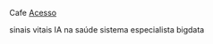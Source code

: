 
Cafe
[Acesso](https://www-periodicos-capes-gov-br.ez120.periodicos.capes.gov.br/index.php/buscador-primo.html)


sinais vitais
IA na saúde
sistema especialista
bigdata